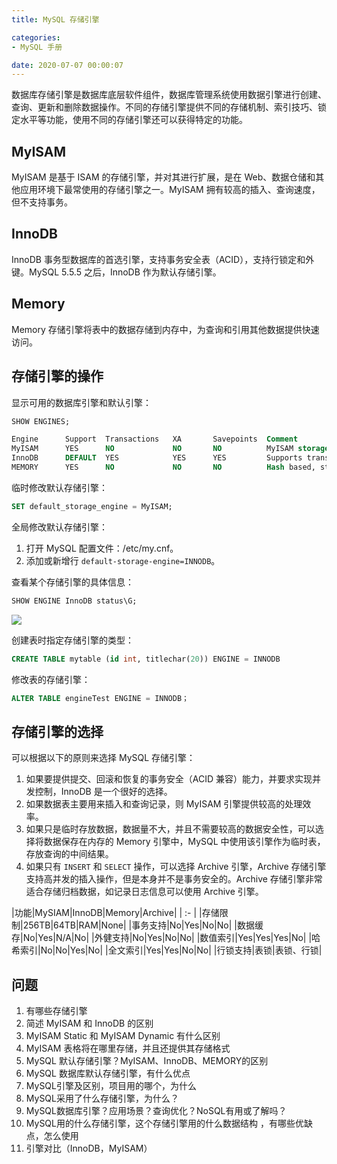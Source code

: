 ```yaml
---
title: MySQL 存储引擎

categories:
- MySQL 手册

date: 2020-07-07 00:00:07
---
```

数据库存储引擎是数据库底层软件组件，数据库管理系统使用数据引擎进行创建、查询、更新和删除数据操作。不同的存储引擎提供不同的存储机制、索引技巧、锁定水平等功能，使用不同的存储引擎还可以获得特定的功能。

## MyISAM
MyISAM 是基于 ISAM 的存储引擎，并对其进行扩展，是在 Web、数据仓储和其他应用环境下最常使用的存储引擎之一。MyISAM 拥有较高的插入、查询速度，但不支持事务。

## InnoDB
InnoDB 事务型数据库的首选引擎，支持事务安全表（ACID），支持行锁定和外键。MySQL 5.5.5 之后，InnoDB 作为默认存储引擎。

## Memory
Memory 存储引擎将表中的数据存储到内存中，为查询和引用其他数据提供快速访问。

## 存储引擎的操作
显示可用的数据库引擎和默认引擎：
```sql
SHOW ENGINES;

Engine      Support  Transactions   XA       Savepoints  Comment
MyISAM      YES      NO             NO       NO          MyISAM storage engine
InnoDB      DEFAULT  YES            YES      YES         Supports transactions, row-level locking, and foreign keys
MEMORY      YES      NO             NO       NO          Hash based, stored in memory, useful for temporary tables
```

临时修改默认存储引擎：

```sql
SET default_storage_engine = MyISAM;
```

全局修改默认存储引擎：
1. 打开 MySQL 配置文件：/etc/my.cnf。
1. 添加或新增行 `default-storage-engine=INNODB`。

查看某个存储引擎的具体信息：

```sql
SHOW ENGINE InnoDB status\G;
```

![](http://img.mp.sohu.com/upload/20170713/e972e47b2c554f789e02e90b26a8b543_th.png)

创建表时指定存储引擎的类型：
```sql
CREATE TABLE mytable (id int, titlechar(20)) ENGINE = INNODB
```

修改表的存储引擎：

```sql
ALTER TABLE engineTest ENGINE = INNODB；
```

## 存储引擎的选择
可以根据以下的原则来选择 MySQL 存储引擎：
1. 如果要提供提交、回滚和恢复的事务安全（ACID 兼容）能力，并要求实现并发控制，InnoDB 是一个很好的选择。
1. 如果数据表主要用来插入和查询记录，则 MyISAM 引擎提供较高的处理效率。
1. 如果只是临时存放数据，数据量不大，并且不需要较高的数据安全性，可以选择将数据保存在内存的 Memory 引擎中，MySQL 中使用该引擎作为临时表，存放查询的中间结果。
1. 如果只有 `INSERT` 和 `SELECT` 操作，可以选择 Archive 引擎，Archive 存储引擎支持高并发的插入操作，但是本身并不是事务安全的。Archive 存储引擎非常适合存储归档数据，如记录日志信息可以使用 Archive 引擎。

|功能|MySIAM|InnoDB|Memory|Archive|
| :- |
|存储限制|256TB|64TB|RAM|None|
|事务支持|No|Yes|No|No|
|数据缓存|No|Yes|N/A|No|
|外健支持|No|Yes|No|No|
|数值索引|Yes|Yes|Yes|No|
|哈希索引|No|No|Yes|No|
|全文索引|Yes|Yes|No|No|
|行锁支持|表锁|表锁、行锁|

## 问题
1. 有哪些存储引擎
1. 简述 MyISAM 和 InnoDB 的区别
1. MyISAM Static 和 MyISAM Dynamic 有什么区别
1. MyISAM 表格将在哪里存储，并且还提供其存储格式
1. MySQL 默认存储引擎？MyISAM、InnoDB、MEMORY的区别
1. MySQL 数据库默认存储引擎，有什么优点
1. MySQL引擎及区别，项目用的哪个，为什么
1. MySQL采用了什么存储引擎，为什么？
1. MySQL数据库引擎？应用场景？查询优化？NoSQL有用或了解吗？
1. MySQL用的什么存储引擎，这个存储引擎用的什么数据结构 ，有哪些优缺点，怎么使用
1. 引擎对比（InnoDB，MyISAM）